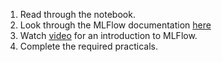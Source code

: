 1. Read through the notebook.
2. Look through the MLFlow documentation [here](https://www.mlflow.org/docs/latest/index.html) 
3. Watch [video](https://databricks.com/discover/managing-machine-learning-lifecycle/mlflow-tracking) for an introduction to MLFlow.
4. Complete the required practicals.
